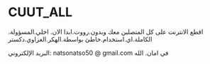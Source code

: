 # CUUT_ALL
اقطع الانترنت على كل المتصلين معك 
وبدون.رووت.ابدا الان. اخلي.المسؤولة. الكاملة.اي.استخدام.خاطئ
بواسطة.الهكر.الغزاوي.دكستر

البريد الإلكتروني: natsonatso50 @ gmail.com
في امان. الله
